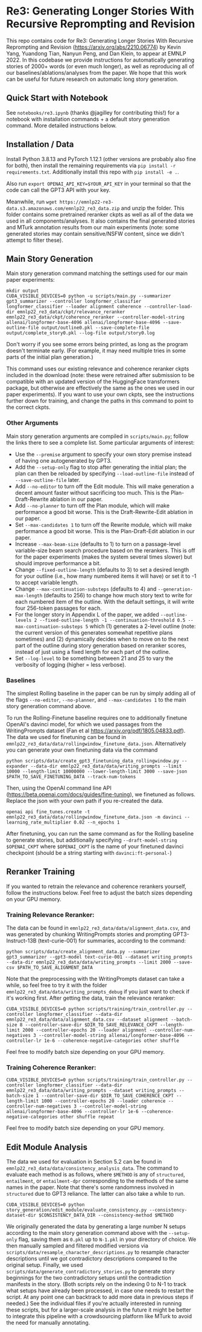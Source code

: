 # Re3: Generating Longer Stories With Recursive Reprompting and Revision

This repo contains code for Re3: Generating Longer Stories With Recursive Reprompting and Revision (https://arxiv.org/abs/2210.06774) by Kevin Yang, Yuandong Tian, Nanyun Peng, and Dan Klein, to appear at EMNLP 2022. In this codebase we provide instructions for automatically generating stories of 2000+ words (or even much longer), as well as reproducing all of our baselines/ablations/analyses from the paper. We hope that this work can be useful for future research on automatic long story generation. 

## Quick Start with Notebook

See `notebooks/re3.ipynb` (thanks @jagilley for contributing this!) for a notebook with installation commands + a default story generation command. More detailed instructions below. 

## Installation / Data

Install Python 3.8.13 and PyTorch 1.12.1 (other versions are probably also fine for both), then install the remaining requirements via `pip install -r requirements.txt`. Additionally install this repo with `pip install -e .`.

Also run `export OPENAI_API_KEY=$YOUR_API_KEY` in your terminal so that the code can call the GPT3 API with your key. 

Meanwhile, run `wget https://emnlp22-re3-data.s3.amazonaws.com/emnlp22_re3_data.zip` and unzip the folder. This folder contains some pretrained reranker ckpts as well as all of the data we used in all components/analyses. It also contains the final generated stories and MTurk annotation results from our main experiments (note: some generated stories may contain sensitive/NSFW content, since we didn't attempt to filter these).

## Main Story Generation

Main story generation command matching the settings used for our main paper experiments:
```
mkdir output
CUDA_VISIBLE_DEVICES=0 python -u scripts/main.py --summarizer gpt3_summarizer --controller longformer_classifier longformer_classifier --loader alignment coherence --controller-load-dir emnlp22_re3_data/ckpt/relevance_reranker emnlp22_re3_data/ckpt/coherence_reranker --controller-model-string allenai/longformer-base-4096 allenai/longformer-base-4096 --save-outline-file output/outline0.pkl --save-complete-file output/complete_story0.pkl --log-file output/story0.log
```

Don't worry if you see some errors being printed, as long as the program doesn't terminate early. (For example, it may need multiple tries in some parts of the initial plan generation.)

This command uses our existing relevance and coherence reranker ckpts included in the download (note: these were retrained after submission to be compatible with an updated version of the HuggingFace transformers package, but otherwise are effectively the same as the ones we used in our paper experiments). If you want to use your own ckpts, see the instructions further down for training, and change the paths in this command to point to the correct ckpts. 

### Other Arguments

Main story generation arguments are compiled in `scripts/main.py`; follow the links there to see a complete list. Some particular arguments of interest:

* Use the `--premise` argument to specify your own story premise instead of having one autogenerated by GPT3. 
* Add the `--setup-only` flag to stop after generating the initial plan; the plan can then be reloaded by specifying `--load-outline-file` instead of `--save-outline-file` later.
* Add `--no-editor` to turn off the Edit module. This will make generation a decent amount faster without sacrificing too much. This is the Plan-Draft-Rewrite ablation in our paper.
* Add `--no-planner` to turn off the Plan module, which will make performance a good bit worse. This is the Draft-Rewrite-Edit ablation in our paper.
* Set `--max-candidates 1` to turn off the Rewrite module, which will make performance a good bit worse. This is the Plan-Draft-Edit ablation in our paper. 
* Increase `--max-beam-size` (defaults to 1) to turn on a passage-level variable-size beam search procedure based on the rerankers. This is off for the paper experiments (makes the system several times slower) but should improve performance a bit. 
* Change `--fixed-outline-length` (defaults to 3) to set a desired length for your outline (i.e., how many numbered items it will have) or set it to -1 to accept variable length.
* Change `--max-continuation-substeps` (defaults to 4) and `--generation-max-length` (defaults to 256) to change how much story text to write for each numbered item of the outline. With the default settings, it will write four 256-token passages for each.
* For the longer story in Appendix L of the paper, we added `--outline-levels 2 --fixed-outline-length -1 --continuation-threshold 0.5 --max-continuation-substeps 5` which (1) generates a 2-level outline (note: the current version of this generates somewhat repetitive plans sometimes) and (2) dynamically decides when to move on to the next part of the outline during story generation based on reranker scores, instead of just using a fixed length for each part of the outline. 
* Set `--log-level` to be something between 21 and 25 to vary the verbosity of logging (higher = less verbose). 

### Baselines

The simplest Rolling baseline in the paper can be run by simply adding all of the flags `--no-editor`, `--no-planner`, and `--max-candidates 1` to the main story generation command above. 

To run the Rolling-Finetune baseline requires one to additionally finetune OpenAI's davinci model, for which we used passages from the WritingPrompts dataset (Fan et al https://arxiv.org/pdf/1805.04833.pdf). The data we used for finetuning can be found in `emnlp22_re3_data/data/rollingwindow_finetune_data.json`. Alternatively you can generate your own finetuning data via the command

```
python scripts/data/create_gpt3_finetuning_data_rollingwindow.py --expander --data-dir emnlp22_re3_data/data/writing_prompts --limit 10000 --length-limit 10000000 --lower-length-limit 3000 --save-json $PATH_TO_SAVE_FINETUNING_DATA --track-num-tokens
```

Then, using the OpenAI command line API (https://beta.openai.com/docs/guides/fine-tuning), we finetuned as follows. Replace the json with your own path if you re-created the data. 

```
openai api fine_tunes.create -t emnlp22_re3_data/data/rollingwindow_finetune_data.json -m davinci --learning_rate_multiplier 0.02 --n_epochs 1
```

After finetuning, you can run the same command as for the Rolling baseline to generate stories, but additionally specifying `--draft-model-string $OPENAI_CKPT` where `$OPENAI_CKPT` is the name of your finetuned davinci checkpoint (should be a string starting with `davinci:ft-personal-`)

## Reranker Training

If you wanted to retrain the relevance and coherence rerankers yourself, follow the instructions below. Feel free to adjust the batch sizes depending on your GPU memory. 

### Training Relevance Reranker:

The data can be found in `emnlp22_re3_data/data/alignment_data.csv`, and was generated by chunking WritingPrompts stories and prompting GPT3-Instruct-13B (text-curie-001) for summaries, according to the command:

```
python scripts/data/create_alignment_data.py --summarizer gpt3_summarizer --gpt3-model text-curie-001 --dataset writing_prompts --data-dir emnlp22_re3_data/data/writing_prompts --limit 2000 --save-csv $PATH_TO_SAVE_ALIGNMENT_DATA
```

Note that the preprocessing with the WritingPrompts dataset can take a while, so feel free to try it with the folder `emnlp22_re3_data/data/writing_prompts_debug` if you just want to check if it's working first.
After getting the data, train the relevance reranker:

```
CUDA_VISIBLE_DEVICES=0 python scripts/training/train_controller.py --controller longformer_classifier --data-dir emnlp22_re3_data/data/alignment_data.csv --dataset alignment --batch-size 8 --controller-save-dir $DIR_TO_SAVE_RELEVANCE_CKPT --length-limit 2000 --controller-epochs 20 --loader alignment --controller-num-negatives 3 --controller-model-string allenai/longformer-base-4096 --controller-lr 1e-6 --coherence-negative-categories other shuffle
```

Feel free to modify batch size depending on your GPU memory. 

### Training Coherence Reranker:

```
CUDA_VISIBLE_DEVICES=0 python scripts/training/train_controller.py --controller longformer_classifier --data-dir emnlp22_re3_data/data/writing_prompts --dataset writing_prompts --batch-size 1 --controller-save-dir $DIR_TO_SAVE_COHERENCE_CKPT --length-limit 1000 --controller-epochs 20 --loader coherence --controller-num-negatives 3 --controller-model-string allenai/longformer-base-4096 --controller-lr 1e-6 --coherence-negative-categories other shuffle repeat
```

Feel free to modify batch size depending on your GPU memory. 

## Edit Module Analysis

The data we used for evaluation in Section 5.2 can be found in `emnlp22_re3_data/data/consistency_analysis_data`. The command to evaluate each method is as follows, where `$METHOD` is any of `structured`, `entailment`, or `entailment-dpr` corresponding to the methods of the same names in the paper. Note that there's some randomness involved in `structured` due to GPT3 reliance. The latter can also take a while to run. 

```
CUDA_VISIBLE_DEVICES=0 python story_generation/edit_module/evaluate_consistency.py --consistency-dataset-dir $CONSISTENCY_DATA_DIR --consistency-method $METHOD
```

We originally generated the data by generating a large number N setups according to the main story generation command above with the `--setup-only` flag, saving them as `0.pkl` up to `N-1.pkl` in your directory of choice. We then manually sampled and filtered modified versions via `scripts/data/resample_character_descriptions.py` to resample character descriptions until we got contradictory descriptions compared to the original setup. Finally, we used `scripts/data/generate_contradictory_stories.py` to generate story beginnings for the two contradictory setups until the contradiction manifests in the story. (Both scripts rely on the indexing 0 to N-1 to track what setups have already been processed, in case one needs to restart the script. At any point one can backtrack to add more data in previous steps if needed.) See the individual files if you're actually interested in running these scripts, but for a larger-scale analysis in the future it might be better to integrate this pipeline with a crowdsourcing platform like MTurk to avoid the need for manually annotating. 
